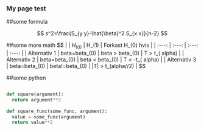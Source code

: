 ### My page test

##some formula

$$
s^2=\frac{S_{y y}-\hat{\beta}^2 S_{x x}}{n-2}
$$

##some more math
$$
|  | $H_(0)$ | H_(1) | Forkast H_(0) hvis |
| :---: | :---: | :---: | :---: |
| Alternativ 1 | beta=beta_(0) | beta > beta_(0) | T > t_( alpha) |
| Alternativ 2 | beta=beta_(0) | beta < beta_(0) | T < -t_( alpha) |
| Alternativ 3 | beta=beta_(0) | beta!=beta_(0) | |T| > t_(alpha//2) |
$$

##some python 


```python 

def square(argument):
  return argument**2
  
def square_func(some_func, argument):
  value = some_func(argument)
  return value**2
```
